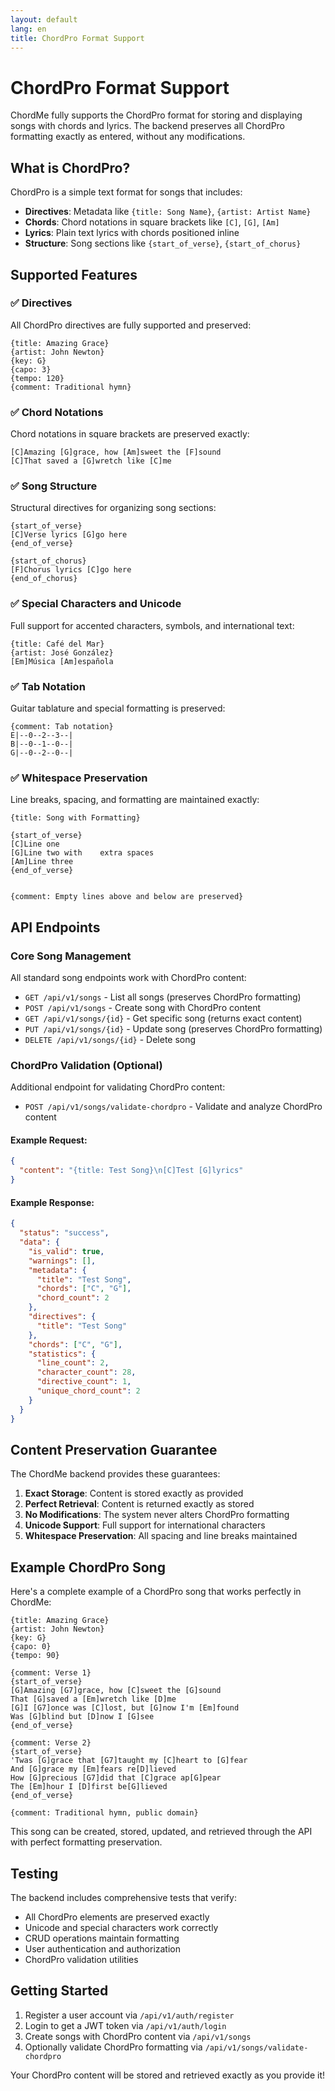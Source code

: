 ```yaml
---
layout: default
lang: en
title: ChordPro Format Support
---
```


# ChordPro Format Support

ChordMe fully supports the ChordPro format for storing and displaying songs with chords and lyrics. The backend preserves all ChordPro formatting exactly as entered, without any modifications.

## What is ChordPro?

ChordPro is a simple text format for songs that includes:
- **Directives**: Metadata like `{title: Song Name}`, `{artist: Artist Name}`
- **Chords**: Chord notations in square brackets like `[C]`, `[G]`, `[Am]`
- **Lyrics**: Plain text lyrics with chords positioned inline
- **Structure**: Song sections like `{start_of_verse}`, `{start_of_chorus}`

## Supported Features

### ✅ Directives
All ChordPro directives are fully supported and preserved:

```
{title: Amazing Grace}
{artist: John Newton}
{key: G}
{capo: 3}
{tempo: 120}
{comment: Traditional hymn}
```

### ✅ Chord Notations
Chord notations in square brackets are preserved exactly:

```
[C]Amazing [G]grace, how [Am]sweet the [F]sound
[C]That saved a [G]wretch like [C]me
```

### ✅ Song Structure
Structural directives for organizing song sections:

```
{start_of_verse}
[C]Verse lyrics [G]go here
{end_of_verse}

{start_of_chorus}
[F]Chorus lyrics [C]go here
{end_of_chorus}
```

### ✅ Special Characters and Unicode
Full support for accented characters, symbols, and international text:

```
{title: Café del Mar}
{artist: José González}
[Em]Música [Am]española
```

### ✅ Tab Notation
Guitar tablature and special formatting is preserved:

```
{comment: Tab notation}
E|--0--2--3--|
B|--0--1--0--|
G|--0--2--0--|
```

### ✅ Whitespace Preservation
Line breaks, spacing, and formatting are maintained exactly:

```
{title: Song with Formatting}

{start_of_verse}
[C]Line one
[G]Line two with    extra spaces
[Am]Line three
{end_of_verse}


{comment: Empty lines above and below are preserved}
```

## API Endpoints

### Core Song Management
All standard song endpoints work with ChordPro content:

- `GET /api/v1/songs` - List all songs (preserves ChordPro formatting)
- `POST /api/v1/songs` - Create song with ChordPro content
- `GET /api/v1/songs/{id}` - Get specific song (returns exact content)
- `PUT /api/v1/songs/{id}` - Update song (preserves ChordPro formatting)
- `DELETE /api/v1/songs/{id}` - Delete song

### ChordPro Validation (Optional)
Additional endpoint for validating ChordPro content:

- `POST /api/v1/songs/validate-chordpro` - Validate and analyze ChordPro content

#### Example Request:
```json
{
  "content": "{title: Test Song}\n[C]Test [G]lyrics"
}
```

#### Example Response:
```json
{
  "status": "success",
  "data": {
    "is_valid": true,
    "warnings": [],
    "metadata": {
      "title": "Test Song",
      "chords": ["C", "G"],
      "chord_count": 2
    },
    "directives": {
      "title": "Test Song"
    },
    "chords": ["C", "G"],
    "statistics": {
      "line_count": 2,
      "character_count": 28,
      "directive_count": 1,
      "unique_chord_count": 2
    }
  }
}
```

## Content Preservation Guarantee

The ChordMe backend provides these guarantees:

1. **Exact Storage**: Content is stored exactly as provided
2. **Perfect Retrieval**: Content is returned exactly as stored
3. **No Modifications**: The system never alters ChordPro formatting
4. **Unicode Support**: Full support for international characters
5. **Whitespace Preservation**: All spacing and line breaks maintained

## Example ChordPro Song

Here's a complete example of a ChordPro song that works perfectly in ChordMe:

```
{title: Amazing Grace}
{artist: John Newton}
{key: G}
{capo: 0}
{tempo: 90}

{comment: Verse 1}
{start_of_verse}
[G]Amazing [G7]grace, how [C]sweet the [G]sound
That [G]saved a [Em]wretch like [D]me
[G]I [G7]once was [C]lost, but [G]now I'm [Em]found
Was [G]blind but [D]now I [G]see
{end_of_verse}

{comment: Verse 2}
{start_of_verse}
'Twas [G]grace that [G7]taught my [C]heart to [G]fear
And [G]grace my [Em]fears re[D]lieved
How [G]precious [G7]did that [C]grace ap[G]pear
The [Em]hour I [D]first be[G]lieved
{end_of_verse}

{comment: Traditional hymn, public domain}
```

This song can be created, stored, updated, and retrieved through the API with perfect formatting preservation.

## Testing

The backend includes comprehensive tests that verify:
- All ChordPro elements are preserved exactly
- Unicode and special characters work correctly  
- CRUD operations maintain formatting
- User authentication and authorization
- ChordPro validation utilities

## Getting Started

1. Register a user account via `/api/v1/auth/register`
2. Login to get a JWT token via `/api/v1/auth/login`
3. Create songs with ChordPro content via `/api/v1/songs`
4. Optionally validate ChordPro formatting via `/api/v1/songs/validate-chordpro`

Your ChordPro content will be stored and retrieved exactly as you provide it!